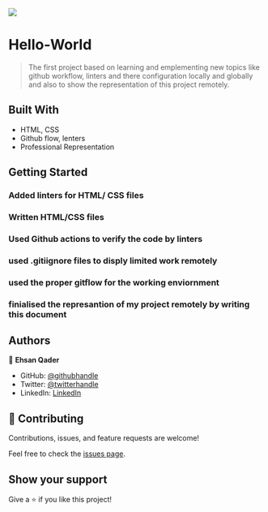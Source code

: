 ![](https://img.shields.io/badge/Microverse-blueviolet)

# Hello-World

> The first project based on learning and emplementing new topics like github workflow, linters and there configuration locally and globally and also to show the representation of this project remotely.


## Built With

- HTML, CSS
- Github flow, lenters 
- Professional Representation 


## Getting Started


### Added linters for HTML/ CSS files

### Written HTML/CSS files

### Used Github actions to verify the code by linters

### used .gitiignore files to disply limited work remotely 

### used the proper gitflow for the working enviornment 

### finialised the represantion of my project remotely by writing this document 



## Authors

👤 **Ehsan Qader**

- GitHub: [@githubhandle](https://github.com/ehs9nino)
- Twitter: [@twitterhandle](https://twitter.com/ehsan9nino)
- LinkedIn: [LinkedIn](https://www.linkedin.com/in/ehsan-qader-a230a6165/)


## 🤝 Contributing

Contributions, issues, and feature requests are welcome!

Feel free to check the [issues page](../../issues/).

## Show your support

Give a ⭐️ if you like this project!

